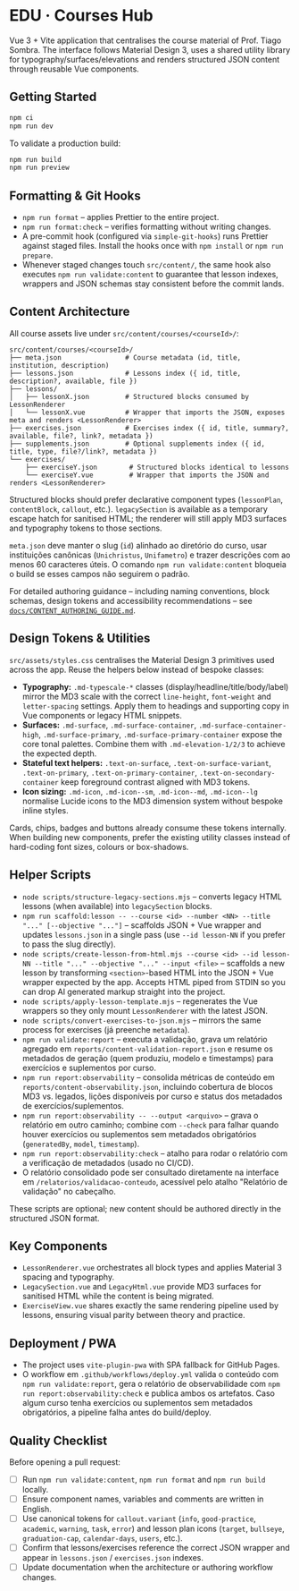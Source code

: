 ﻿# EDU · Courses Hub

Vue 3 + Vite application that centralises the course material of Prof. Tiago Sombra. The interface follows Material Design 3, uses a shared utility library for typography/surfaces/elevations and renders structured JSON content through reusable Vue components.

## Getting Started

```bash
npm ci
npm run dev
```

To validate a production build:

```bash
npm run build
npm run preview
```

## Formatting & Git Hooks

- `npm run format` – applies Prettier to the entire project.
- `npm run format:check` – verifies formatting without writing changes.
- A pre-commit hook (configured via `simple-git-hooks`) runs Prettier against staged files. Install the hooks once with `npm install` or `npm run prepare`.
- Whenever staged changes touch `src/content/`, the same hook also executes `npm run validate:content` to guarantee that lesson indexes, wrappers and JSON schemas stay consistent before the commit lands.

## Content Architecture

All course assets live under `src/content/courses/<courseId>/`:

```
src/content/courses/<courseId>/
├── meta.json                # Course metadata (id, title, institution, description)
├── lessons.json             # Lessons index ({ id, title, description?, available, file })
├── lessons/
│   ├── lessonX.json         # Structured blocks consumed by LessonRenderer
│   └── lessonX.vue          # Wrapper that imports the JSON, exposes meta and renders <LessonRenderer>
├── exercises.json           # Exercises index ({ id, title, summary?, available, file?, link?, metadata })
├── supplements.json         # Optional supplements index ({ id, title, type, file?/link?, metadata })
└── exercises/
    ├── exerciseY.json        # Structured blocks identical to lessons
    └── exerciseY.vue         # Wrapper that imports the JSON and renders <LessonRenderer>
```

Structured blocks should prefer declarative component types (`lessonPlan`, `contentBlock`, `callout`, etc.). `legacySection` is available as a temporary escape hatch for sanitised HTML; the renderer will still apply MD3 surfaces and typography tokens to those sections.

`meta.json` deve manter o slug (`id`) alinhado ao diretório do curso, usar instituições canônicas (`Unichristus`, `Unifametro`) e trazer descrições com ao menos 60 caracteres úteis. O comando `npm run validate:content` bloqueia o build se esses campos não seguirem o padrão.

For detailed authoring guidance – including naming conventions, block schemas, design tokens and accessibility recommendations – see [`docs/CONTENT_AUTHORING_GUIDE.md`](docs/CONTENT_AUTHORING_GUIDE.md).

## Design Tokens & Utilities

`src/assets/styles.css` centralises the Material Design 3 primitives used across the app. Reuse the helpers below instead of bespoke classes:

- **Typography:** `.md-typescale-*` classes (display/headline/title/body/label) mirror the MD3 scale with the correct `line-height`, `font-weight` and `letter-spacing` settings. Apply them to headings and supporting copy in Vue components or legacy HTML snippets.
- **Surfaces:** `.md-surface`, `.md-surface-container`, `.md-surface-container-high`, `.md-surface-primary`, `.md-surface-primary-container` expose the core tonal palettes. Combine them with `.md-elevation-1/2/3` to achieve the expected depth.
- **Stateful text helpers:** `.text-on-surface`, `.text-on-surface-variant`, `.text-on-primary`, `.text-on-primary-container`, `.text-on-secondary-container` keep foreground contrast aligned with MD3 tokens.
- **Icon sizing:** `.md-icon`, `.md-icon--sm`, `.md-icon--md`, `.md-icon--lg` normalise Lucide icons to the MD3 dimension system without bespoke inline styles.

Cards, chips, badges and buttons already consume these tokens internally. When building new components, prefer the existing utility classes instead of hard-coding font sizes, colours or box-shadows.

## Helper Scripts

- `node scripts/structure-legacy-sections.mjs` – converts legacy HTML lessons (when available) into `legacySection` blocks.
- `npm run scaffold:lesson -- --course <id> --number <NN> --title "..." [--objective "..."]` – scaffolds JSON + Vue wrapper and updates `lessons.json` in a single pass (use `--id lesson-NN` if you prefer to pass the slug directly).
- `node scripts/create-lesson-from-html.mjs --course <id> --id lesson-NN --title "..." --objective "..." --input <file>` –
  scaffolds a new lesson by transforming `<section>`-based HTML into the JSON + Vue wrapper expected by the app. Accepts HTML
  piped from STDIN so you can drop AI generated markup straight into the project.
- `node scripts/apply-lesson-template.mjs` – regenerates the Vue wrappers so they only mount `LessonRenderer` with the latest JSON.
- `node scripts/convert-exercises-to-json.mjs` – mirrors the same process for exercises (já preenche `metadata`).
- `npm run validate:report` – executa a validação, grava um relatório agregado em `reports/content-validation-report.json` e resume os metadados de geração (quem produziu, modelo e timestamps) para exercícios e suplementos por curso.
- `npm run report:observability` – consolida métricas de conteúdo em `reports/content-observability.json`, incluindo cobertura de blocos MD3 vs. legados, lições disponíveis por curso e status dos metadados de exercícios/suplementos.
- `npm run report:observability -- --output <arquivo>` – grava o relatório em outro caminho; combine com `--check` para falhar quando houver exercícios ou suplementos sem metadados obrigatórios (`generatedBy`, `model`, `timestamp`).
- `npm run report:observability:check` – atalho para rodar o relatório com a verificação de metadados (usado no CI/CD).
- O relatório consolidado pode ser consultado diretamente na interface em `/relatorios/validacao-conteudo`, acessível pelo atalho "Relatório de validação" no cabeçalho.

These scripts are optional; new content should be authored directly in the structured JSON format.

## Key Components

- `LessonRenderer.vue` orchestrates all block types and applies Material 3 spacing and typography.
- `LegacySection.vue` and `LegacyHtml.vue` provide MD3 surfaces for sanitised HTML while the content is being migrated.
- `ExerciseView.vue` shares exactly the same rendering pipeline used by lessons, ensuring visual parity between theory and practice.

## Deployment / PWA

- The project uses `vite-plugin-pwa` with SPA fallback for GitHub Pages.
- O workflow em `.github/workflows/deploy.yml` valida o conteúdo com `npm run validate:report`, gera o relatório de observabilidade com `npm run report:observability:check` e publica ambos os artefatos. Caso algum curso tenha exercícios ou suplementos sem metadados obrigatórios, a pipeline falha antes do build/deploy.

## Quality Checklist

Before opening a pull request:

- [ ] Run `npm run validate:content`, `npm run format` and `npm run build` locally.
- [ ] Ensure component names, variables and comments are written in English.
- [ ] Use canonical tokens for `callout.variant` (`info`, `good-practice`, `academic`, `warning`, `task`, `error`) and lesson plan icons (`target`, `bullseye`, `graduation-cap`, `calendar-days`, `users`, etc.).
- [ ] Confirm that lessons/exercises reference the correct JSON wrapper and appear in `lessons.json` / `exercises.json` indexes.
- [ ] Update documentation when the architecture or authoring workflow changes.
